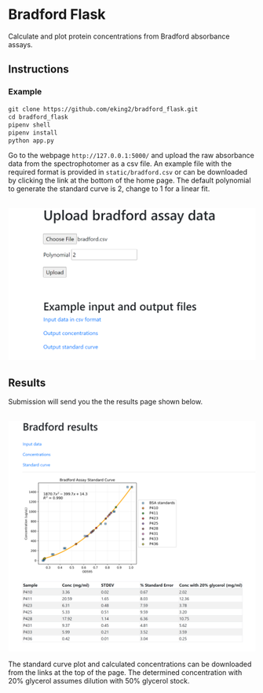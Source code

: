 # Bradford Flask

Calculate and plot protein concentrations from Bradford absorbance assays.

## Instructions

### Example

```
git clone https://github.com/eking2/bradford_flask.git
cd bradford_flask
pipenv shell
pipenv install
python app.py
```

Go to the webpage `http://127.0.0.1:5000/` and upload the raw absorbance data from the spectrophotomer as a csv file. 
An example file with the required format is provided in `static/bradford.csv` or can be downloaded by clicking the link at the bottom of the home page.
The default polynomial to generate the standard curve is 2, change to 1 for a linear fit.

<br>
<img src="static/input.png" width="600">

## Results

Submission will send you the the results page shown below.

<br>
<img src="static/results.png" width="800">

The standard curve plot and calculated concentrations can be downloaded from the links at the top of the page. 
The determined concentration with 20% glycerol assumes dilution with 50% glycerol stock.
